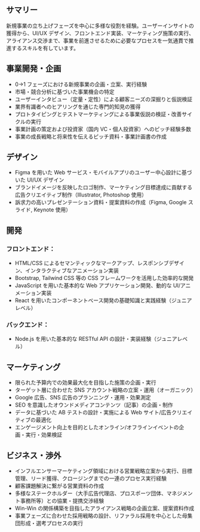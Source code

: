 ## サマリー

新規事業の立ち上げフェーズを中心に多様な役割を経験。ユーザーインサイトの獲得から、UI/UX デザイン、フロントエンド実装、マーケティング施策の実行、アライアンス交渉まで、事業を前進させるために必要なプロセスを一気通貫で推進するスキルを有しています。

## 事業開発・企画

- 0→1 フェーズにおける新規事業の企画・立案、実行経験
- 市場・競合分析に基づいた事業機会の特定
- ユーザーインタビュー（定量・定性）による顧客ニーズの深掘りと仮説検証
- 業界有識者へのヒアリングを通じた専門的知見の獲得
- プロトタイピングとテストマーケティングによる事業仮説の検証・改善サイクルの実行
- 事業計画の策定および投資家（国内 VC・個人投資家）へのピッチ経験多数
- 事業の成長戦略と将来性を伝えるピッチ資料・事業計画書の作成

## デザイン

- Figma を用いた Web サービス・モバイルアプリのユーザー中心設計に基づいた UI/UX デザイン
- ブランドイメージを反映したロゴ制作、マーケティング目標達成に貢献する広告クリエイティブ制作（Illustrator, Photoshop 使用）
- 訴求力の高いプレゼンテーション資料・提案資料の作成（Figma, Google スライド, Keynote 使用）

## 開発

### フロントエンド：

- HTML/CSS によるセマンティックなマークアップ、レスポンシブデザイン、インタラクティブなアニメーション実装
- Bootstrap, Tailwind CSS 等の CSS フレームワークを活用した効率的な開発
- JavaScript を用いた基本的な Web アプリケーション開発、動的な UI/アニメーション実装
- React を用いたコンポーネントベース開発の基礎知識と実践経験（ジュニアレベル）

### バックエンド：

- Node.js を用いた基本的な RESTful API の設計・実装経験（ジュニアレベル）

## マーケティング

- 限られた予算内での効果最大化を目指した施策の企画・実行
- ターゲット層に合わせた SNS アカウント戦略の立案・運用（オーガニック）
- Google 広告、SNS 広告のプランニング・運用・効果測定
- SEO を意識したオウンドメディアコンテンツ（記事）の企画・制作
- データに基づいた AB テストの設計・実施による Web サイト/広告クリエイティブの最適化
- エンゲージメント向上を目的としたオンライン/オフラインイベントの企画・実行・効果検証

## ビジネス・渉外

- インフルエンサーマーケティング領域における営業戦略立案から実行、目標管理、リード獲得、クロージングまでの一連のプロセス実行経験
- 顧客課題解決に繋がる営業資料の作成
- 多様なステークホルダー（大手広告代理店、プロスポーツ団体、マネジメント事務所等）との協業・提携交渉経験
- Win-Win の関係構築を目指したアライアンス戦略の企画立案、提案資料作成
- 事業フェーズに合わせた採用戦略の設計、リファラル採用を中心とした母集団形成・選考プロセスの実行
